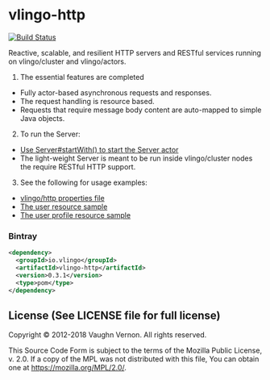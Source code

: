 # vlingo-http

[![Build Status](https://travis-ci.org/vlingo/vlingo-http.svg?branch=master)](https://travis-ci.org/vlingo/vlingo-http)

Reactive, scalable, and resilient HTTP servers and RESTful services running on vlingo/cluster and vlingo/actors.

1. The essential features are completed
  * Fully actor-based asynchronous requests and responses.
  * The request handling is resource based.
  * Requests that require message body content are auto-mapped to simple Java objects.
2. To run the Server:
  * [Use Server#startWith() to start the Server actor](https://github.com/vlingo/vlingo-http/blob/master/src/main/java/io/vlingo/http/resource/Server.java)
  * The light-weight Server is meant to be run inside vlingo/cluster nodes the require RESTful HTTP support.
3. See the following for usage examples:
  * [vlingo/http properties file](https://github.com/vlingo/vlingo-http/blob/master/src/test/resources/vlingo-http.properties)
  * [The user resource sample](https://github.com/vlingo/vlingo-http/blob/master/src/main/java/io/vlingo/http/sample/user/UserResource.java)
  * [The user profile resource sample](https://github.com/vlingo/vlingo-http/blob/master/src/main/java/io/vlingo/http/sample/user/ProfileResource.java)

### Bintray
```xml
<dependency>
  <groupId>io.vlingo</groupId>
  <artifactId>vlingo-http</artifactId>
  <version>0.3.1</version>
  <type>pom</type>
</dependency>
```

License (See LICENSE file for full license)
-------------------------------------------
Copyright © 2012-2018 Vaughn Vernon. All rights reserved.

This Source Code Form is subject to the terms of the
Mozilla Public License, v. 2.0. If a copy of the MPL
was not distributed with this file, You can obtain
one at https://mozilla.org/MPL/2.0/.
